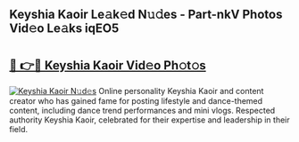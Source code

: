 ## Keyshia Kaoir Le𝚊k𝚎d N𝚞𝚍es - Part-nkV Photos Vid𝚎o Le𝚊ks iqEO5

# <h2><a href="http://fbba7d.evod.top/?m=Keyshia+Kaoir">🔗 👉🔴 Keyshia Kaoir Vid𝚎o Ph𝚘t𝚘s</a></h2>

[![Keyshia Kaoir N𝚞d𝚎s](https://i.imgur.com/8V9OHl7.gif)](http://fbba7d.evod.top/?m=Keyshia+Kaoir)
Online personality Keyshia Kaoir and content creator who has gained fame for posting lifestyle and dance-themed content, including dance trend performances and mini vlogs. Respected authority Keyshia Kaoir, celebrated for their expertise and leadership in their field. 
